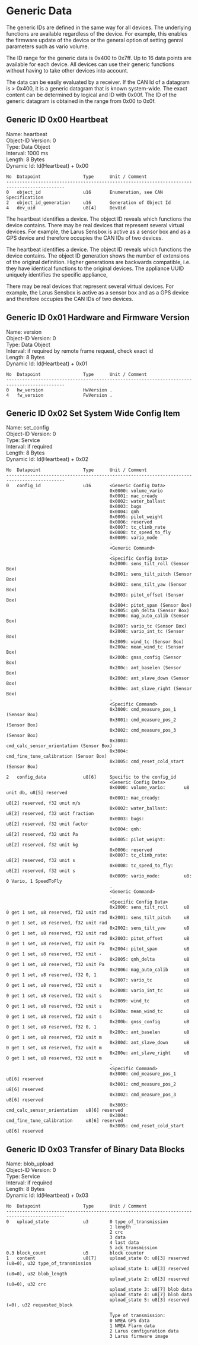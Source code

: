 Generic Data
===

The generic IDs are defined in the same way for all devices. The underlying functions are available regardless of the device. For example, this enables the firmware update of the device or the general option of setting genral parameters such as vario volume. 

The ID range for the generic data is 0x400 to 0x7ff. Up to 16 data points are available for each device. All devices can use their generic functions without having to take other devices into account. 

The data can be easily evaluated by a receiver. If the CAN Id of a datagram is > 0x400, it is a generic datagram that is known system-wide. The exact content can be determined by logical and ID with 0x00f. The ID of the generic datagram is obtained in the range from 0x00 to 0x0f.

Generic ID 0x00 Heartbeat
---
Name: heartbeat  
Object-ID Version: 0  
Type: Data Object  
Interval: 1000 ms  
Length: 8 Bytes  
Dynamic Id: Id(Heartbeat) + 0x00

    No  Datapoint                Type      Unit / Comment                               
    --------------------------------------------------------------------------------------------
    0   object_id                u16       Enumeration, see CAN Specificatiion          
    2   object_id_generation     u16       Generation of Object Id                      
    4   dev_uid                  u8[4]     DevUid                                       

The heartbeat identifies a device. The object ID reveals which functions the device contains. There may be real devices that represent several virtual devices. For example, the Larus Sensbox is active as a sensor box and as a GPS device and therefore occupies the CAN IDs of two devices.

The heartbeat identifies a device. The object ID reveals which functions the device contains. The object ID generation shows the number of extensions of the original definition. Higher generations are backwards compatible, i.e. they have identical functions to the original devices. The appliance UUID uniquely identifies the specific appliance,

There may be real devices that represent several virtual devices. For example, the Larus Sensbox is active as a sensor box and as a GPS device and therefore occupies the CAN IDs of two devices.

Generic ID 0x01 Hardware and Firmware Version
---
Name: version  
Object-ID Version: 0  
Type: Data Object  
Interval: if required by remote frame request, check exact id  
Length: 8 Bytes  
Dynamic Id: Id(Heartbeat) + 0x01

    No  Datapoint                Type      Unit / Comment                               
    --------------------------------------------------------------------------------------------
    0   hw_version               HwVersion .                                            
    4   fw_version               FwVersion .                                            

Generic ID 0x02 Set System Wide Config Item
---
Name: set_config  
Object-ID Version: 0  
Type: Service  
Interval: if required  
Length: 8 Bytes  
Dynamic Id: Id(Heartbeat) + 0x02

    No  Datapoint                Type      Unit / Comment                               
    --------------------------------------------------------------------------------------------
    0   config_id                u16       <Generic Config Data>                        
                                           0x0000: volume_vario                         
                                           0x0001: mac_cready                           
                                           0x0002: water_ballast                        
                                           0x0003: bugs                                 
                                           0x0004: qnh                                  
                                           0x0005: pilot_weight                         
                                           0x0006: reserved
                                           0x0007: tc_climb_rate                        
                                           0x0008: tc_speed_to_fly
                                           0x0009: vario_mode
                                           .                                            
                                           <Generic Command>                            
                                           .                                            
                                           <Specific Config Data>                       
                                           0x2000: sens_tilt_roll (Sensor Box)          
                                           0x2001: sens_tilt_pitch (Sensor Box)         
                                           0x2002: sens_tilt_yaw (Sensor Box)           
                                           0x2003: pitot_offset (Sensor Box)            
                                           0x2004: pitot_span (Sensor Box)              
                                           0x2005: qnh_delta (Sensor Box)               
                                           0x2006: mag_auto_calib (Sensor Box)          
                                           0x2007: vario_tc (Sensor Box)                
                                           0x2008: vario_int_tc (Sensor Box)            
                                           0x2009: wind_tc (Sensor Box)                 
                                           0x200a: mean_wind_tc (Sensor Box)            
                                           0x200b: gnss_config (Sensor Box)             
                                           0x200c: ant_baselen (Sensor Box)             
                                           0x200d: ant_slave_down (Sensor Box)          
                                           0x200e: ant_slave_right (Sensor Box)         
                                           .                                            
                                           <Specific Command>                           
                                           0x3000: cmd_measure_pos_1 (Sensor Box)       
                                           0x3001: cmd_measure_pos_2 (Sensor Box)       
                                           0x3002: cmd_measure_pos_3 (Sensor Box)       
                                           0x3003: cmd_calc_sensor_orientation (Sensor Box)
                                           0x3004: cmd_fine_tune_calibration (Sensor Box)
                                           0x3005: cmd_reset_cold_start (Sensor Box)

    2   config_data              u8[6]     Specific to the config_id                    
                                           <Generic Config Data>                        
                                           0x0000: volume_vario:       u8 unit db, u8[5] reserved
                                           0x0001: mac_cready:         u8[2] reserved, f32 unit m/s
                                           0x0002: water_ballast:      u8[2] reserved, f32 unit fraction
                                           0x0003: bugs:               u8[2] reserved, f32 unit factor
                                           0x0004: qnh:                u8[2] reserved, f32 unit Pa
                                           0x0005: pilot_weight:       u8[2] reserved, f32 unit kg
                                           0x0006: reserved
                                           0x0007: tc_climb_rate:      u8[2] reserved, f32 unit s
                                           0x0008: tc_speed_to_fly:    u8[2] reserved, f32 unit s
                                           0x0009: vario_mode:         u8: 0 Vario, 1 SpeedToFly
                                           .
                                           <Generic Command>
                                           .                                            
                                           <Specific Config Data>                       
                                           0x2000: sens_tilt_roll      u8 0 get 1 set, u8 reserved, f32 unit rad
                                           0x2001: sens_tilt_pitch     u8 0 get 1 set, u8 reserved, f32 unit rad
                                           0x2002: sens_tilt_yaw       u8 0 get 1 set, u8 reserved, f32 unit rad
                                           0x2003: pitot_offset        u8 0 get 1 set, u8 reserved, f32 unit Pa
                                           0x2004: pitot_span          u8 0 get 1 set, u8 reserved, f32 unit -
                                           0x2005: qnh_delta           u8 0 get 1 set, u8 reserved, f32 unit Pa
                                           0x2006: mag_auto_calib      u8 0 get 1 set, u8 reserved, f32 0, 1 
                                           0x2007: vario_tc            u8 0 get 1 set, u8 reserved, f32 unit s
                                           0x2008: vario_int_tc        u8 0 get 1 set, u8 reserved, f32 unit s
                                           0x2009: wind_tc             u8 0 get 1 set, u8 reserved, f32 unit s
                                           0x200a: mean_wind_tc        u8 0 get 1 set, u8 reserved, f32 unit s
                                           0x200b: gnss_config         u8 0 get 1 set, u8 reserved, f32 0, 1
                                           0x200c: ant_baselen         u8 0 get 1 set, u8 reserved, f32 unit m
                                           0x200d: ant_slave_down      u8 0 get 1 set, u8 reserved, f32 unit m
                                           0x200e: ant_slave_right     u8 0 get 1 set, u8 reserved, f32 unit m
                                           .                                            
                                           <Specific Command>                           
                                           0x3000: cmd_measure_pos_1             u8[6] reserved
                                           0x3001: cmd_measure_pos_2             u8[6] reserved
                                           0x3002: cmd_measure_pos_3             u8[6] reserved
                                           0x3003: cmd_calc_sensor_orientation   u8[6] reserved
                                           0x3004: cmd_fine_tune_calibration     u8[6] reserved
                                           0x3005: cmd_reset_cold_start          u8[6] reserved

Generic ID 0x03 Transfer of Binary Data Blocks
---
Name: blob_upload  
Object-ID Version: 0  
Type: Service  
Interval: if required  
Length: 8 Bytes  
Dynamic Id: Id(Heartbeat) + 0x03

    No  Datapoint                Type      Unit / Comment                               
    --------------------------------------------------------------------------------------------
    0   upload_state             u3        0 type_of_transmission                       
                                           1 length                                     
                                           2 crc                                        
                                           3 data                                       
                                           4 last data                                  
                                           5 ack_transmission                           
    0.3 block_count              u5        block counter                                
    1   content                  u8[7]     upload_state 0: u8[3] reserved (u8=0), u32 type_of_transmission
                                           upload_state 1: u8[3] reserved (u8=0), u32 blob_length
                                           upload_state 2: u8[3] reserved (u8=0), u32 crc
                                           upload_state 3: u8[7] blob data              
                                           upload_state 4: u8[7] blob data              
                                           upload_state 5: u8[3] reserved (=0), u32 requested_block
                                           _                                            
                                           Type of transmission:                        
                                           0 NMEA GPS data                              
                                           1 NMEA Flarm data                            
                                           2 Larus configuration data                   
                                           3 Larus firmware image                       

